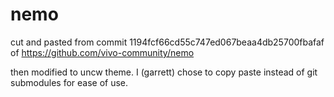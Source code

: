 # nemo

cut and pasted from commit 1194fcf66cd55c747ed067beaa4db25700fbafaf of https://github.com/vivo-community/nemo

then modified to uncw theme.  I (garrett) chose to copy paste instead of git submodules for ease of use.
